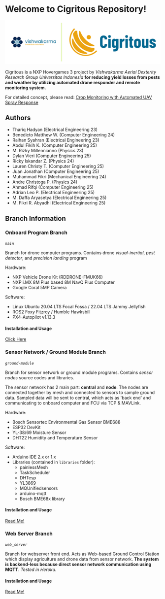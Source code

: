 # Welcome to Cigritous Repository!

!['cigritous logo'](https://github.com/rotary-auav-ui/cigritous/blob/main/docs/project_logo.png)  

Cigritous is a NXP Hovergames 3 project by *Vishwakarma Aerial Dexterity Research Group Universitas Indonesia* **for reducing yield losses from pests and weather by utilizing automated drone responder and remote monitoring system.** 

For detailed concept, please read: [Crop Monitoring with Automated UAV Spray Response](https://www.hackster.io/contests/nxp-hovergames-challenge-3/hardware_applications/15385)

## Authors
- Thariq Hadyan (Electrical Engineering 23)
- Benedicto Matthew W. (Computer Engineering 24)
- Raihan Syahran (Electrical Engineering 23)
- Abdul Fikih K. (Computer Engineering 25)
- M. Rizky Millennianno (Physics 23)
- Dylan Vieri (Computer Engineering 25)
- Ricky Iskandar Z. (Physics 24)
- Lauren Christy T. (Computer Engineering 25)
- Juan Jonathan (Computer Engineering 25)
- Muhammad Fikri (Mechanical Engineering 24)
- Andre Christoga P. (Physics 24)
- Ahmad Rifqi (Computer Engineering 25)
- Adrian Leo P. (Electrical Engineering 25)
- M. Daffa Aryasetya (Electrical Engineering 25)
- M. Fikri R. Abyadhi (Electrical Engineering 25)

## Branch Information

### Onboard Program Branch

*`main`*

Branch for drone computer programs. Contains drone *visual-inertial*, *pest detector*, and *precision landing* program

Hardware:

- NXP Vehicle Drone Kit (RDDRONE-FMUK66)
- NXP i.MX 8M Plus based 8M NavQ Plus Computer
- Google Coral 5MP Camera

Software:

- Linux Ubuntu 20.04 LTS Focal Fossa / 22.04 LTS Jammy Jellyfish
- ROS2 Foxy Fitzroy / Humble Hawksbill
- PX4-Autopilot v1.13.3

#### Installation and Usage
[Click Here](https://github.com/rotary-auav-ui/cigritous/blob/main/INSTALL.md)  

### Sensor Network / Ground Module Branch

*`ground-module`*

Branch for sensor network or ground module programs. Contains *sensor nodes* source codes and libraries.

The sensor network has 2 main part: **central** and **node**. The nodes are connected together by mesh and connected to sensors to sample ground data. Sampled data will be sent to central, which acts as 'back end' and communicating to onboard computer and FCU via TCP & MAVLink.

Hardware:

- Bosch Sensortec Environmental Gas Sensor BME688
- ESP32 DevKit
- YL-38/69 Moisture Sensor
- DHT22 Humidity and Temperature Sensor

Software:

- Arduino IDE 2.x or 1.x
- Libraries (contained in `libraries` folder):
  - painlessMesh
  - TaskScheduler
  - DHTesp
  - YL3869
  - MQUnifiedsensors
  - arduino-mqtt
  - Bosch BME68x library

#### Installation and Usage
[Read Me!](https://github.com/rotary-auav-ui/cigritous/blob/ground-module/README.md)  

### Web Server Branch

*`web_server`*

Branch for webserver front end. Acts as Web-based Ground Control Station which display agriculture and drone data from sensor network. **The system is backend-less because direct sensor network communication using MQTT**. *Tested in Heroku*.

#### Installation and Usage
[Read Me!](https://github.com/rotary-auav-ui/cigritous/blob/web_server/README.md)  
